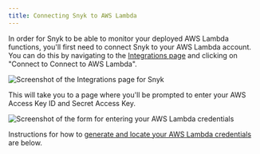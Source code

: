 ```yaml
---
title: Connecting Snyk to AWS Lambda
---
```

In order for Snyk to be able to monitor your deployed AWS Lambda functions, you'll first need to connect Snyk to your AWS Lambda account. You can do this by navigating to the [Integrations page](https://snyk.io/integrations) and clicking on "Connect to Connect to AWS Lambda".

![Screenshot of the Integrations page for Snyk](https://res.cloudinary.com/snyk/image/upload/c_scale,q_auto,w_auto/v1493215574/serverless-docs/integrations.png)

This will take you to a page where you'll be prompted to enter your AWS Access Key ID and Secret Access Key. 

![Screenshot of the form for entering your AWS Lambda credentials](https://res.cloudinary.com/snyk/image/upload/c_scale,w_auto,q_auto/v1493156169/serverless-docs/aws-credentials.png)

Instructions for how to [generate and locate your AWS Lambda credentials](#generating-your-aws-lambda-credentials) are below.